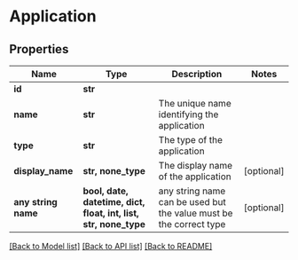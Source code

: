 # Application


## Properties
Name | Type | Description | Notes
------------ | ------------- | ------------- | -------------
**id** | **str** |  | 
**name** | **str** | The unique name identifying the application | 
**type** | **str** | The type of the application | 
**display_name** | **str, none_type** | The display name of the application | [optional] 
**any string name** | **bool, date, datetime, dict, float, int, list, str, none_type** | any string name can be used but the value must be the correct type | [optional]

[[Back to Model list]](../README.md#documentation-for-models) [[Back to API list]](../README.md#documentation-for-api-endpoints) [[Back to README]](../README.md)


